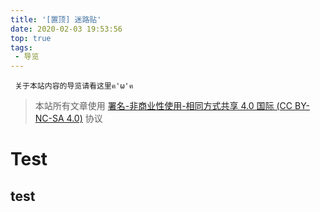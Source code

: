 ```yaml
---
title: '[置顶] 迷路贴'
date: 2020-02-03 19:53:56
top: true
tags: 
 - 导览
---
```

	 关于本站内容的导览请看这里ฅ'ω'ฅ
>本站所有文章使用 <a href="https://creativecommons.org/licenses/by-nc-sa/4.0/" target="_blank">署名-非商业性使用-相同方式共享 4.0 国际 (CC BY-NC-SA 4.0)</a> 协议

# Test
## test
